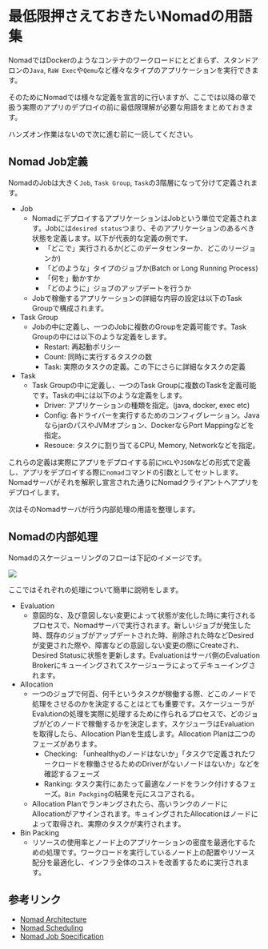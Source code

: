 # 最低限押さえておきたいNomadの用語集

NomadではDockerのようなコンテナのワークロードにとどまらず、スタンドアロンの`Java`, `RaW Exec`や`Qemu`など様々なタイプのアプリケーションを実行できます。

そのためにNomadでは様々な定義を宣言的に行いますが、ここでは以降の章で扱う実際のアプリのデプロイの前に最低限理解が必要な用語をまとめておきます。

ハンズオン作業はないので次に進む前に一読してください。

## Nomad Job定義

NomadのJobは大きく`Job`, `Task Group`, `Task`の3階層になって分けて定義されます。

* Job
	* NomadにデプロイするアプリケーションはJobという単位で定義されます。Jobには`desired status`つまり、そのアプリケーションのあるべき状態を定義します。以下が代表的な定義の例です、
		* 「どこで」実行されるか(どこのデータセンターか、どこのリージョンか)
		* 「どのような」タイプのジョブか(Batch or Long Running Process)
		* 「何を」動かすか
		* 「どのように」ジョブのアップデートを行うか
	* Jobで稼働するアプリケーションの詳細な内容の設定は以下のTask Groupで構成されます。
* Task Group
	* Jobの中に定義し、一つのJobに複数のGroupを定義可能です。Task Groupの中には以下のような定義をします。
		* Restart: 再起動ポリシー
		* Count: 同時に実行するタスクの数
		* Task: 実際のタスクの定義。この下にさらに詳細なタスクの定義
* Task
	* Task Groupの中に定義し、一つのTask Groupに複数のTaskを定義可能です。Taskの中には以下のような定義をします。
		* Driver: アプリケーションの種類を指定。(java, docker, exec etc)
		* Config: 各ドライバーを実行するためのコンフィグレーション。JavaならjarのパスやJVMオプション、DockerならPort Mappingなどを指定。
		* Resouce: タスクに割り当てるCPU, Memory, Networkなどを指定。

これらの定義は実際にアプリをデプロイする前に`HCL`や`JSON`などの形式で定義し、アプリをデプロイする際に`nomad`コマンドの引数としてセットします。Nomadサーバがそれを解釈し宣言された通りにNomadクライアントへアプリをデプロイします。

次はそのNomadサーバが行う内部処理の用語を整理します。

## Nomadの内部処理

Nomadのスケージューリングのフローは下記のイメージです。

![](https://www.nomadproject.io/assets/images/nomad-data-model-39de5cfc.png)

ここではそれぞれの処理について簡単に説明をします。

* Evaluation
	* 意図的な、及び意図しない変更によって状態が変化した時に実行されるプロセスで、Nomadサーバで実行されます。新しいジョブが発生した時、既存のジョブがアップデートされた時、削除された時などDesiredが変更された際や、障害などの意図しない変更の際にCreateされ、Desired Statusに状態を更新します。Evaluationはサーバ側のEvaluation Brokerにキューイングされてスケージューラによってデキューイングされます。
* Allocation
	* 一つのジョブで何百、何千というタスクが稼働する際、どこのノードで処理をさせるのかを決定することはとても重要です。スケージューラがEvalutionの処理を実際に処理するために作られるプロセスで、どのジョブがどのノードで稼働するかを決定します。スケジューラはEvaluationを取得したら、Allocation Planを生成します。Allocation Planは二つのフェーズがあります。
		* Checking: 「unhealthyのノードはないか」「タスクで定義されたワークロードを稼働させるためのDriverがないノードはないか」などを確認するフェーズ
		* Ranking: タスク実行にあたって最適なノードをランク付けするフェーズ。`Bin Packging`の結果を元にスコアされる。
	* Allocation Planでランキングされたら、高いランクのノードにAllocationがアサインされます。キュイングされたAllocationはノードによって取得され、実際のタスクが実行されます。
* Bin Packing
	* リソースの使用率とノード上のアプリケーションの密度を最適化するための処理です。ワークロードを実行しているノード上の配置やリソース配分を最適化し、インフラ全体のコストを改善するために実行されます。

## 参考リンク
* [Nomad Architecture](https://www.nomadproject.io/docs/internals/architecture.html)
* [Nomad Scheduling](https://www.nomadproject.io/docs/internals/scheduling/scheduling.html)
* [Nomad Job Specification](https://www.nomadproject.io/docs/job-specification/index.html)
